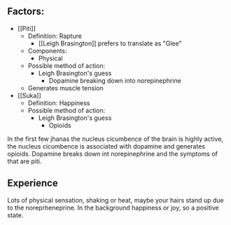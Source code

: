 ## Factors:
- [[Piti]]
	- Definition: Rapture
		- [[Leigh Brasington]] prefers to translate as "Glee"
	- Components:
		- Physical
	- Possible method of action:
		- Leigh Brasington's guess
			- Dopamine breaking down into norepinephrine
	- Generates muscle tension
- [[Suka]]
	- Definition: Happiness
	- Possible method of action:
		- Leigh Brasington's guess
			- Opioids


In the first few jhanas the nucleus cicumbence of the brain is highly active, the nucleus cicumbence is associated with dopamine and generates opioids. Dopamine breaks down int norepinephrine and the symptoms of that are piti.

## Experience
 Lots of physical sensation, shaking or heat, maybe your hairs stand up due to the noreprheneprine. In the background happiness or joy, so a positive state.